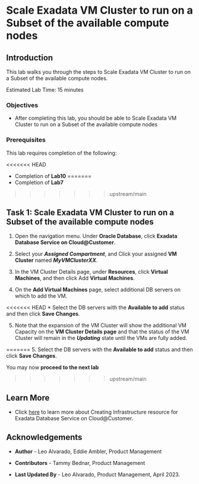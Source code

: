 


# Scale Exadata VM Cluster to run on a Subset of the available compute nodes


## Introduction

This lab walks you through the steps to Scale Exadata VM Cluster to run on a Subset of the available compute nodes.

Estimated Lab Time: 15 minutes

<!-- Watch the video below for a quick walk-through of the lab.
[Create an Exadata Database Service on Cloud@Customer Infrastructure](youtube:DCrivNA5bs8)
-->
### Objectives

-   After completing this lab, you should be able to Scale Exadata VM Cluster to run on a Subset of the available compute nodes

### Prerequisites

This lab requires completion of the following:

<<<<<<< HEAD
* Completion of **Lab10**
=======
* Completion of **Lab7**
>>>>>>> upstream/main

## Task 1: Scale Exadata VM Cluster to run on a Subset of the available compute nodes 

1. Open the navigation menu. Under **Oracle Database**, click **Exadata Database Service on Cloud@Customer**.
   
2. Select your ***Assigned Compartment***, and Click your assigned **VM Cluster** named ***MyVMClusterXX***.
   
3. In the VM Cluster Details page, under **Resources**, click **Virtual Machines**, and then click Add **Virtual Machines**.

4. On the **Add Virtual Machines** page, select additional DB servers on which to add the VM.
   
<<<<<<< HEAD
      * Select the DB servers with the **Available to add** status and then click **Save Changes**.

5. Note that the expansion of the VM Cluster will show the additional VM Capacity on the **VM Cluster Details page** and that the status of the VM Cluster will remain in the ***Updating*** state until the VMs are fully added.

=======
5. Select the DB servers with the **Available to add** status and then click **Save Changes**.


You may now **proceed to the next lab**
>>>>>>> upstream/main

## Learn More

* Click [here](https://docs.oracle.com/en/engineered-systems/exadata-cloud-at-customer/ecccm/ecc-provisioning.html#GUID-4CB5B5E1-E853-4CA2-B43D-54CD18A8F28A) to learn more about Creating Infrastructure resource for Exadata Database Service on Cloud@Customer.

## Acknowledgements

* **Author** - Leo Alvarado, Eddie Ambler, Product Management

* **Contributors** - Tammy Bednar, Product Management

* **Last Updated By** - Leo Alvarado, Product Management, April 2023.
